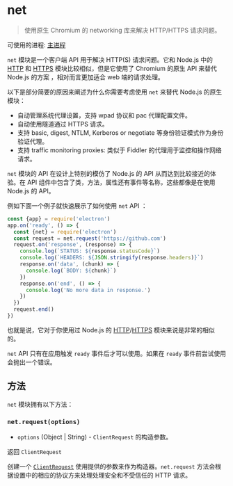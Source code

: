 # net

> 使用原生 Chromium 的 networking 库来解决 HTTP/HTTPS 请求问题。

可使用的进程: [主进程](../tutorial/quick-start.md#main-process)

`net` 模块是一个客户端 API 用于解决 HTTP(S) 请求问题。它和 Node.js 中的 [HTTP](https://nodejs.org/api/http.html) 和 [HTTPS](https://nodejs.org/api/https.html) 模块比较相似，但是它使用了 Chromium 的原生 API 来替代 Node.js 的方案 ，相对而言更加适合 web 端的请求处理。

以下是部分简要的原因来阐述为什么你需要考虑使用 `net` 来替代 Node.js 的原生模块：

* 自动管理系统代理设置，支持 wpad 协议和 pac 代理配置文件。
* 自动使用隧道通过 HTTPS 请求。
* 支持 basic, digest, NTLM, Kerberos or
  negotiate 等身份验证模式作为身份验证代理。
* 支持 traffic monitoring proxies: 类似于 Fiddler 的代理用于监控和操作网络请求。

`net` 模块的 API 在设计上特别的模仿了 Node.js 的 API 从而达到比较接近的体验。在 API 组件中包含了类，方法，属性还有事件等名称，这些都像是在使用 Node.js 的 API。

例如下面一个例子就快速展示了如何使用 `net` API ：

```javascript
const {app} = require('electron')
app.on('ready', () => {
  const {net} = require('electron')
  const request = net.request('https://github.com')
  request.on('response', (response) => {
    console.log(`STATUS: ${response.statusCode}`)
    console.log(`HEADERS: ${JSON.stringify(response.headers)}`)
    response.on('data', (chunk) => {
      console.log(`BODY: ${chunk}`)
    })
    response.on('end', () => {
      console.log('No more data in response.')
    })
  })
  request.end()
})
```

也就是说，它对于你使用过 Node.js 的 [HTTP](https://nodejs.org/api/http.html)/[HTTPS](https://nodejs.org/api/https.html) 模块来说是非常的相似的。

`net` API 只有在应用触发 `ready` 事件后才可以使用。如果在 `ready` 事件前尝试使用会抛出一个错误。

## 方法

`net` 模块拥有以下方法：

### `net.request(options)`

* `options` (Object | String) - `ClientRequest` 的构造参数。

返回 `ClientRequest`

创建一个 [`ClientRequest`](./client-request.md) 使用提供的参数来作为构造器。`net.request` 方法会根据设置中的相应的协议方来处理处理安全和不受信任的 HTTP 请求。